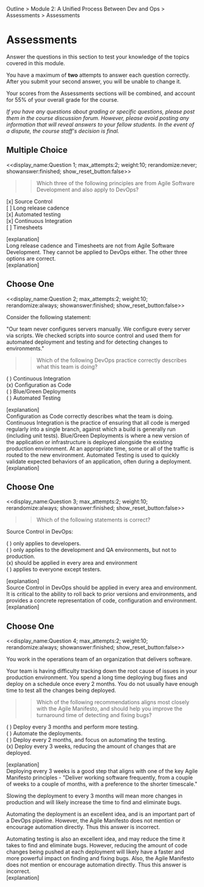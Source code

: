 Outline > Module 2: A Unified Process Between Dev and Ops > Assessments > Assessments 

# Assessments #

Answer the questions in this section to test your knowledge of the topics covered in this module.

You have a maximum of **two** attempts to answer each question correctly. After you submit your second answer, you will be unable to change it.

Your scores from the Assessments sections will be combined, and account for 55% of your overall grade for the course.

*If you have any questions about grading or specific questions, please post them in the course discussion forum. However, please avoid posting any information that will reveal answers to your fellow students. In the event of a dispute, the course staff's decision is final.*

## Multiple Choice ##

<<display_name:Question 1; max_attempts:2; weight:10; rerandomize:never; showanswer:finished; show_reset_button:false>>

>>Which three of the following principles are from Agile Software Development and also apply to DevOps? 

[x] Source Control   
[ ] Long release cadence   
[x] Automated testing   
[x] Continuous Integration   
[ ] Timesheets

[explanation]   
Long release cadence and Timesheets are not from Agile Software Development. They cannot be applied to DevOps either. The  other three options are correct.    
[explanation]


## Choose One ##

<<display_name:Question 2; max_attempts:2; weight:10; rerandomize:always; showanswer:finished; show_reset_button:false>>

Consider the following statement:

"Our team never configures servers manually. We configure every server via scripts. We checked scripts into source control and used them for automated deployment and testing and for detecting changes to environments."

>>Which of the following DevOps practice correctly describes what this team is doing? 

( ) Continuous Integration   
(x) Configuration as Code   
( ) Blue/Green Deployments   
( ) Automated Testing

[explanation]   
Configuration as Code correctly describes what the team is doing. Continuous Integration is the practice of ensuring that all code is merged regularly into a single branch, against which a build is generally run (including unit tests). Blue/Green Deployments is where a new version of the application or infrastructure is deployed alongside the existing production environment. At an appropriate time, some or all of the traffic is routed to the new environment. Automated Testing is used to quickly validate expected behaviors of an application, often during a deployment.    
[explanation]


## Choose One ##

<<display_name:Question 3; max_attempts:2; weight:10; rerandomize:always; showanswer:finished; show_reset_button:false>>

>>Which of the following statements is correct?

Source Control in DevOps:

( ) only applies to developers.   
( ) only applies to the development and QA environments, but not to production.   
(x) should be applied in every area and environment   
( ) applies to everyone except testers. 

[explanation]   
Source Control in DevOps should be applied in every area and environment. It is critical to the ability to roll back to prior versions and environments, and provides a concrete representation of code, configuration and environment.   
[explanation]


## Choose One ##

<<display_name:Question 4; max_attempts:2; weight:10; rerandomize:always; showanswer:finished; show_reset_button:false>>

You work in the operations team of an organization that delivers software. 

Your team is having difficulty tracking down the root cause of issues in your production environment. You spend a long time deploying bug fixes and deploy on a schedule once every 2 months. You do not usually have enough time to test all the changes being deployed. 

>>Which of the following recommendations aligns most closely with the Agile Manifesto, and should help you improve the turnaround time of detecting and fixing bugs?

( ) Deploy every 3 months and perform more testing.   
( ) Automate the deployments.   
( ) Deploy every 2 months, and focus on automating the testing.    
(x) Deploy every 3 weeks, reducing the amount of changes that are deployed. 

[explanation]   
Deploying every 3 weeks is a good step that aligns with one of the key Agile Manifesto principles - "Deliver working software frequently, from a couple of weeks to a couple of months, with a preference to the shorter timescale." 

Slowing the deployment to every 3 months will mean more changes in production and will likely increase the time to find and eliminate bugs.

Automating the deployment is an excellent idea, and is an important part of a DevOps pipeline. However, the Agile Manifesto does not mention or encourage automation directly. Thus this answer is incorrect.

Automating testing is also an excellent idea, and may reduce the time it takes to find and eliminate bugs. However, reducing the amount of code changes being pushed at each deployment will likely have a faster and more powerful impact on finding and fixing bugs. Also, the Agile Manifesto does not mention or  encourage automation directly. Thus this answer is incorrect.   
[explanation]
